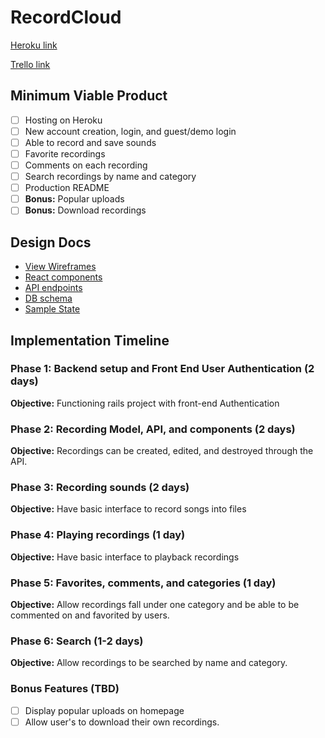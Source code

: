 # RecordCloud

[Heroku link][heroku]

[Trello link][trello]

[heroku]: https://record-cloud.herokuapp.com/
[trello]: https://trello.com/b/5TEBb4hm

## Minimum Viable Product

- [ ] Hosting on Heroku
- [ ] New account creation, login, and guest/demo login
- [ ] Able to record and save sounds
- [ ] Favorite recordings
- [ ] Comments on each recording
- [ ] Search recordings by name and category
- [ ] Production README
- [ ] **Bonus:** Popular uploads
- [ ] **Bonus:** Download recordings

## Design Docs

* [View Wireframes][wireframes]
* [React components][components]
* [API endpoints][api-endpoints]
* [DB schema][schema]
* [Sample State][sample-state]

[wireframes]: /docs/wireframes
[components]: /docs/component-hierarchy.md
[sample-state]: /docs/sample-state.md
[api-endpoints]: /docs/api-endpoints.md
[schema]: /docs/schema.md

## Implementation Timeline

### Phase 1: Backend setup and Front End User Authentication (2 days)

**Objective:** Functioning rails project with front-end Authentication

### Phase 2: Recording Model, API, and components (2 days)

**Objective:** Recordings can be created, edited, and destroyed through the API.

### Phase 3: Recording sounds (2 days)

**Objective:** Have basic interface to record songs into files

### Phase 4: Playing recordings (1 day)

**Objective:** Have basic interface to playback recordings

### Phase 5: Favorites, comments, and categories (1 day)

**Objective:** Allow recordings fall under one category and be able to be commented on and favorited by users.

### Phase 6: Search (1-2 days)

**Objective:** Allow recordings to be searched by name and category.

### Bonus Features (TBD)

- [ ] Display popular uploads on homepage
- [ ] Allow user's to download their own recordings.
